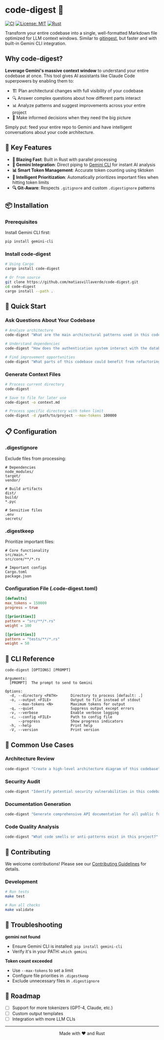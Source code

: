 # code-digest 🚀

[![CI](https://github.com/matiasvillaverde/code-digest/actions/workflows/ci.yml/badge.svg)](https://github.com/matiasvillaverde/code-digest/actions/workflows/ci.yml)
[![License: MIT](https://img.shields.io/badge/License-MIT-blue.svg)](https://opensource.org/licenses/MIT)
[![Rust](https://img.shields.io/badge/rust-%23000000.svg?style=flat&logo=rust&logoColor=white)](https://www.rust-lang.org/)

Transform your entire codebase into a single, well-formatted Markdown file optimized for LLM context windows. Similar to [gitingest](https://gitingest.com/), but faster and with built-in Gemini CLI integration.

## Why code-digest?

**Leverage Gemini's massive context window** to understand your entire codebase at once. This tool gives AI assistants like Claude Code superpowers by enabling them to:

- 🏗️ Plan architectural changes with full visibility of your codebase
- 🔍 Answer complex questions about how different parts interact
- 📊 Analyze patterns and suggest improvements across your entire project
- 🚀 Make informed decisions when they need the big picture

Simply put: feed your entire repo to Gemini and have intelligent conversations about your code architecture.

## 🎯 Key Features

- **🚄 Blazing Fast**: Built in Rust with parallel processing
- **🤖 Gemini Integration**: Direct piping to [Gemini CLI](https://github.com/reugn/gemini-cli) for instant AI analysis
- **📊 Smart Token Management**: Accurate token counting using tiktoken
- **🎯 Intelligent Prioritization**: Automatically prioritizes important files when hitting token limits
- **🔍 Git-Aware**: Respects `.gitignore` and custom `.digestignore` patterns

## 📦 Installation

### Prerequisites

Install Gemini CLI first:
```bash
pip install gemini-cli
```

### Install code-digest

```bash
# Using Cargo
cargo install code-digest

# Or from source
git clone https://github.com/matiasvillaverde/code-digest.git
cd code-digest
cargo install --path .
```

## 🚀 Quick Start

### Ask Questions About Your Codebase

```bash
# Analyze architecture
code-digest "What are the main architectural patterns used in this codebase?"

# Understand dependencies
code-digest "How does the authentication system interact with the database?"

# Find improvement opportunities
code-digest "What parts of this codebase could benefit from refactoring?"
```

### Generate Context Files

```bash
# Process current directory
code-digest

# Save to file for later use
code-digest -o context.md

# Process specific directory with token limit
code-digest -d /path/to/project --max-tokens 100000
```

## 📋 Configuration

### .digestignore

Exclude files from processing:

```gitignore
# Dependencies
node_modules/
target/
vendor/

# Build artifacts
dist/
build/
*.pyc

# Sensitive files
.env
secrets/
```

### .digestkeep

Prioritize important files:

```gitignore
# Core functionality
src/main.*
src/core/**/*.rs

# Important configs
Cargo.toml
package.json
```

### Configuration File (.code-digest.toml)

```toml
[defaults]
max_tokens = 150000
progress = true

[[priorities]]
pattern = "src/**/*.rs"
weight = 100

[[priorities]]
pattern = "tests/**/*.rs"
weight = 50
```

## 🔧 CLI Reference

```
code-digest [OPTIONS] [PROMPT]

Arguments:
  [PROMPT]  The prompt to send to Gemini

Options:
  -d, --directory <PATH>      Directory to process [default: .]
  -o, --output <FILE>         Output to file instead of stdout
      --max-tokens <N>        Maximum tokens for output
  -q, --quiet                 Suppress output except errors
  -v, --verbose               Enable verbose logging
  -c, --config <FILE>         Path to config file
      --progress              Show progress indicators
  -h, --help                  Print help
  -V, --version               Print version
```

## 🧪 Common Use Cases

### Architecture Review
```bash
code-digest "Create a high-level architecture diagram of this codebase"
```

### Security Audit
```bash
code-digest "Identify potential security vulnerabilities in this codebase"
```

### Documentation Generation
```bash
code-digest "Generate comprehensive API documentation for all public functions"
```

### Code Quality Analysis
```bash
code-digest "What code smells or anti-patterns exist in this project?"
```

## 🤝 Contributing

We welcome contributions! Please see our [Contributing Guidelines](CONTRIBUTING.md) for details.

### Development

```bash
# Run tests
make test

# Run all checks
make validate
```

## 🐛 Troubleshooting

**gemini not found**
- Ensure Gemini CLI is installed: `pip install gemini-cli`
- Verify it's in your PATH: `which gemini`

**Token count exceeded**
- Use `--max-tokens` to set a limit
- Configure file priorities in `.digestkeep`
- Exclude unnecessary files in `.digestignore`

## 🚧 Roadmap

- [ ] Support for more tokenizers (GPT-4, Claude, etc.)
- [ ] Custom output templates
- [ ] Integration with more LLM CLIs

---

<p align="center">Made with ❤️ and Rust</p>
